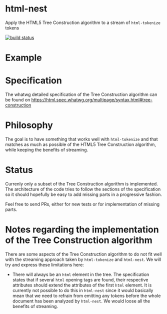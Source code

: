 html-nest
=========

Apply the HTML5 Tree Construction algorithm to a stream of `html-tokenize` tokens

[![build status](https://secure.travis-ci.org/jeromew/html-nest.png)](http://travis-ci.org/jeromew/html-nest)

# Example

# Specification

The whatwg detailed specification of the Tree Construction algorithm can be found on https://html.spec.whatwg.org/multipage/syntax.html#tree-construction

# Philosophy

The goal is to have something that works well with `html-tokenize` and that matches as much as possible of the HTML5 Tree Construction algorithm, while keeping the benefits of streaming.

# Status

Currenly only a subset of the Tree Construction algorithm is implemented. The architecture of the code tries to follow the sections of the specification so it should hopefully be easy to add missing parts in a progressive fashion.

Feel free to send PRs, either for new tests or for implementation of missing parts.

# Notes regarding the implementation of the Tree Construction algorithm

There are some aspects of the Tree Construction algorithm to do not fit well with the streaming approach taken by `html-tokenize` and `html-nest`. We will try and express these limitations here:

 * There will always be an `html` element in the tree. The specification states that if several `html` opening tags are found, their respective attributes should extend the attributes of the first `html` element. It is currently not possible to do this in `html-nest` since it would basically mean that we need to refrain from emitting any tokens before the whole document has been analyzed by `html-nest`. We would loose all the benefits of streaming.



